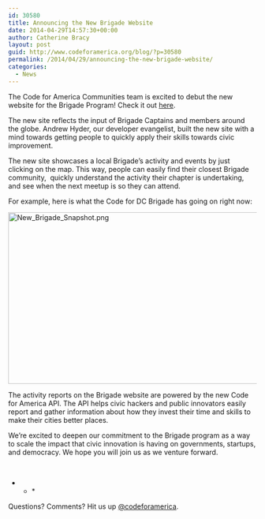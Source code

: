 ```yaml
---
id: 30580
title: Announcing the New Brigade Website
date: 2014-04-29T14:57:30+00:00
author: Catherine Bracy
layout: post
guid: http://www.codeforamerica.org/blog/?p=30580
permalink: /2014/04/29/announcing-the-new-brigade-website/
categories:
  - News
---
```

The Code for America Communities team is excited to debut the new website for the Brigade Program! Check it out [here](http://codeforamerica.org/brigade/).

The new site reflects the input of Brigade Captains and members around the globe. Andrew Hyder, our developer evangelist, built the new site with a mind towards getting people to quickly apply their skills towards civic improvement.

The new site showcases a local Brigade&#8217;s activity and events by just clicking on the map. This way, people can easily find their closest Brigade community,  quickly understand the activity their chapter is undertaking, and see when the next meetup is so they can attend.

For example, here is what the Code for DC Brigade has going on right now:

<img alt="New_Brigade_Snapshot.png" src="https://lh3.googleusercontent.com/7HJa_KHdUfUpuWnNM6w2TDnOzahuVY5yJUwFR4ujH2zfAeXCwHn2Yoj0BcOcF0Ai3b4vP_E8-naUau_H1oaO1Xv8OXm3MDnoAWHTjc1oVp1E1kA1DVnl3rw0l1HlMfLY_A" width="624px;" height="348px;" />

The activity reports on the Brigade website are powered by the new Code for America API. The API helps civic hackers and public innovators easily report and gather information about how they invest their time and skills to make their cities better places.

We’re excited to deepen our commitment to the Brigade program as a way to scale the impact that civic innovation is having on governments, startups, and democracy. We hope you will join us as we venture forward.

&nbsp;

* * *&nbsp;</p> 

Questions? Comments? Hit us up <a href="http://twitter.com/codeforamerica" target="_blank">@codeforamerica</a>.